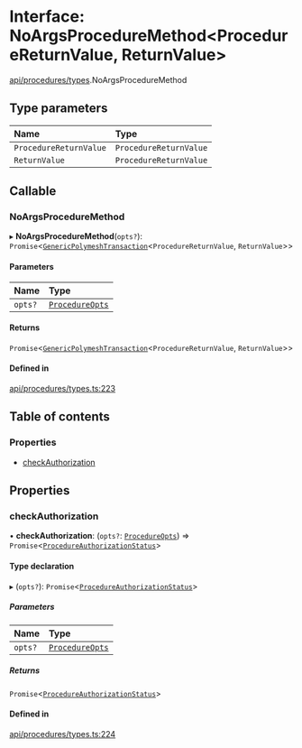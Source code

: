 # Interface: NoArgsProcedureMethod\<ProcedureReturnValue, ReturnValue\>

[api/procedures/types](../wiki/api.procedures.types).NoArgsProcedureMethod

## Type parameters

| Name | Type |
| :------ | :------ |
| `ProcedureReturnValue` | `ProcedureReturnValue` |
| `ReturnValue` | `ProcedureReturnValue` |

## Callable

### NoArgsProcedureMethod

▸ **NoArgsProcedureMethod**(`opts?`): `Promise`\<[`GenericPolymeshTransaction`](../wiki/api.procedures.types#genericpolymeshtransaction)\<`ProcedureReturnValue`, `ReturnValue`\>\>

#### Parameters

| Name | Type |
| :------ | :------ |
| `opts?` | [`ProcedureOpts`](../wiki/api.procedures.types.ProcedureOpts) |

#### Returns

`Promise`\<[`GenericPolymeshTransaction`](../wiki/api.procedures.types#genericpolymeshtransaction)\<`ProcedureReturnValue`, `ReturnValue`\>\>

#### Defined in

[api/procedures/types.ts:223](https://github.com/PolymeshAssociation/polymesh-sdk/blob/8a9e72221/src/api/procedures/types.ts#L223)

## Table of contents

### Properties

- [checkAuthorization](../wiki/api.procedures.types.NoArgsProcedureMethod#checkauthorization)

## Properties

### checkAuthorization

• **checkAuthorization**: (`opts?`: [`ProcedureOpts`](../wiki/api.procedures.types.ProcedureOpts)) => `Promise`\<[`ProcedureAuthorizationStatus`](../wiki/api.procedures.types.ProcedureAuthorizationStatus)\>

#### Type declaration

▸ (`opts?`): `Promise`\<[`ProcedureAuthorizationStatus`](../wiki/api.procedures.types.ProcedureAuthorizationStatus)\>

##### Parameters

| Name | Type |
| :------ | :------ |
| `opts?` | [`ProcedureOpts`](../wiki/api.procedures.types.ProcedureOpts) |

##### Returns

`Promise`\<[`ProcedureAuthorizationStatus`](../wiki/api.procedures.types.ProcedureAuthorizationStatus)\>

#### Defined in

[api/procedures/types.ts:224](https://github.com/PolymeshAssociation/polymesh-sdk/blob/8a9e72221/src/api/procedures/types.ts#L224)
